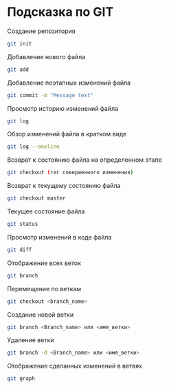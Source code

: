 # Подсказка по GIT

Создание репозитория
```sh
git init
```

Добавление нового файла
```sh
git add
```

Добавление поэтапных изменений файла
```sh
git commit -m "Message text"
```

Просмотр историю изменений файла
```sh
git log
```

Обзор изменений файла в кратком виде
```sh
git log --oneline
```

Возврат к состоянию файла на определенном этапе
```sh
git checkout (тег совершенного изменения)
```

Возврат к текущему состоянию файла
```sh
git checkout master
```

Текущее состояние файла
```sh
git status
```

Просмотр изменений в коде файла
```sh
git diff
```

Отображение всех веток
```sh
git branch
```

Перемещение по веткам
```sh
git checkout <branch_name>
```

Создание новой ветки
```sh
git branch <Branch_name> или <имя_ветки>
```

Удаление ветки
```sh
git branch -d <Branch_name> или <имя_ветки>
```

Отображение сделанных изменений в ветвях
```sh
git graph
```